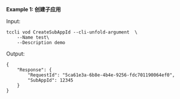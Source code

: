 **Example 1: 创建子应用**



Input: 

```
tccli vod CreateSubAppId --cli-unfold-argument  \
    --Name test\
    --Description demo
```

Output: 
```
{
    "Response": {
        "RequestId": "5ca61e3a-6b8e-4b4e-9256-fdc701190064ef0",
        "SubAppId": 12345
    }
}
```

